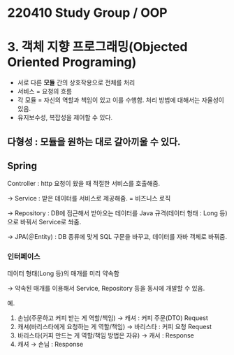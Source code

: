 # 220410 Study Group / OOP

# 3. 객체 지향 프로그래밍(Objected Oriented Programing)

- 서로 다른 **모듈** 간의 상호작용으로 전체를 처리
- 서비스 = 요청의 흐름
- 각 모듈 = 자신의 역할과 책임이 있고 이를 수행함. 처리 방법에 대해서는 자율성이 있음.
- 유지보수성, 복잡성을 제어할 수 있다.

## 다형성 : 모듈을 원하는 대로 갈아끼울 수 있다.

## Spring

Controller : http 요청이 왔을 때 적절한 서비스를 호출해줌.

→ Service : 받은 데이터를 서비스로 제공해줌. = 비즈니스 로직

→ Repository : DB에 접근해서 받아오는 데이터를 Java 규격(데이터 형태 : Long 등)으로 바꿔서 Service로 쏴줌.

→ JPA(＠Entity) : DB 종류에 맞게 SQL 구문을 바꾸고, 데이터를 자바 객체로 바꿔줌.

### 인터페이스

데이터 형태(Long 등)의 매개를 미리 약속함

→ 약속된 매개를 이용해서 Service, Repository 등을 동시에 개발할 수 있음.

예.

1. 손님(주문하고 커피 받는 게 역할/책임) → 캐셔 : 커피 주문(DTO) Request
2. 캐셔(바리스타에게 요청하는 게 역할/책임) → 바리스타 : 커피 요청 Request
3. 바리스타(커피 만드는 게 역할/책임 방법은 자유) → 캐서 : Response
4. 캐셔 → 손님 : Response
